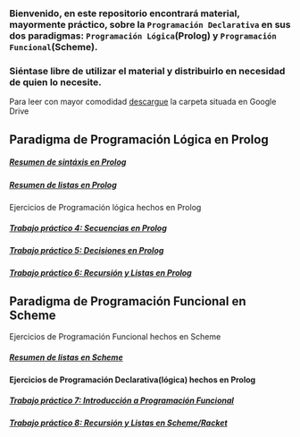 ### Bienvenido, en este repositorio encontrará material, mayormente práctico, sobre la `Programación Declarativa` en sus dos paradigmas: `Programación Lógica`(Prolog) y `Programación Funcional`(Scheme).
### Siéntase libre de utilizar el material y distribuirlo en necesidad de quien lo necesite.
Para leer con mayor comodidad [descargue](https://drive.google.com/drive/folders/1JtweDvm5zh73COx_3AiSRmKTX4IBQrRW?usp=sharing) la carpeta situada en Google Drive


## Paradigma de Programación Lógica en Prolog

##### [Resumen de sintáxis en Prolog](./ResumenProlog.md)
##### [Resumen de listas en Prolog](./Listas-Prolog.md)
Ejercicios de Programación lógica hechos en Prolog

##### [Trabajo práctico 4: Secuencias en Prolog](./Prolog-Practica/GuiaPractica4.md)
##### [Trabajo práctico 5: Decisiones en Prolog](./Prolog-Practica/GuiaPractica5.md)
##### [Trabajo práctico 6: Recursión y Listas en Prolog](./Prolog-Practica/GuiaPractica6.md)


## Paradigma de Programación Funcional en Scheme
Ejercicios de Programación Funcional hechos en Scheme
##### [Resumen de listas en Scheme](./Listas-Scheme.md)

#### Ejercicios de Programación Declarativa(lógica) hechos en Prolog
##### [Trabajo práctico 7: Introducción a Programación Funcional](./Scheme-Practica/GuiaPractica7.md)
##### [Trabajo práctico 8: Recursión y Listas en Scheme/Racket](./Scheme-Practica/GuiaPractica8.md)

